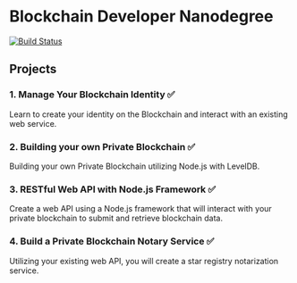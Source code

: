 # Blockchain Developer Nanodegree

[![Build Status](https://semaphoreci.com/api/v1/ibrunotome/udacity-blockchain-developer-nanodegree/branches/master/badge.svg)](https://semaphoreci.com/ibrunotome/udacity-blockchain-developer-nanodegree)

## Projects

### 1. Manage Your Blockchain Identity ✅

Learn to create your identity on the Blockchain and interact with an existing web service.

### 2. Building your own Private Blockchain ✅

Building your own Private Blockchain utilizing Node.js with LevelDB.

### 3. RESTful Web API with Node.js Framework ✅

Create a web API using a Node.js framework that will interact with your private blockchain to submit and retrieve blockchain data.

### 4. Build a Private Blockchain Notary Service ✅

Utilizing your existing web API, you will create a star registry notarization service.
